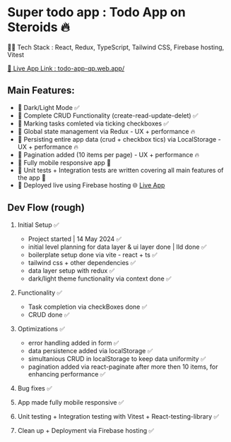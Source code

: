 # Super todo app : Todo App on Steroids 🔥

🧑‍💻 Tech Stack : React, Redux, TypeScript, Tailwind CSS, Firebase hosting, Vitest

[🚀 Live App Link : todo-app-qp.web.app/](https://todo-app-qp.web.app/)

## Main Features:

- 🚀 Dark/Light Mode ✅
- 🚀 Complete CRUD Functionality (create-read-update-delet) ✅
- 🚀 Marking tasks comleted via ticking checkboxes ✅
- 🚀 Global state management via Redux - UX + performance 🔥
- 🚀 Persisting entire app data (crud + checkbox tics) via LocalStorage - UX + performance 🔥
- 🚀 Pagination added (10 items per page) - UX + performance 🔥
- 🚀 Fully mobile responsive app 📱
- 🚀 Unit tests + Integration tests are written covering all main features of the app 👾
- 🚀 Deployed live using Firebase hosting 🌐 [Live App](https://todo-app-qp.web.app/)

## Dev Flow (rough)

1. Initial Setup ✅

   - Project started | 14 May 2024 ✅
   - initial level planning for data layer & ui layer done | lld done ✅
   - boilerplate setup done via vite - react + ts ✅
   - tailwind css + other dependencies ✅
   - data layer setup with redux ✅
   - dark/light theme functionality via context done ✅

2. Functionality ✅

   - Task completion via checkBoxes done ✅
   - CRUD done ✅

3. Optimizations ✅

   - error handling added in form ✅
   - data persistence added via localStorage ✅
   - simultanious CRUD in localStorage to keep data uniformity ✅
   - pagination added via react-paginate after more then 10 items, for enhancing performance ✅

4. Bug fixes ✅

5. App made fully mobile responsive ✅

6. Unit testing + Integration testing with Vitest + React-testing-library ✅

7. Clean up + Deployment via Firebase hosting ✅
